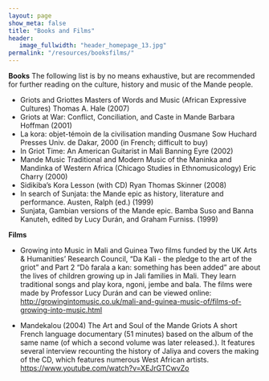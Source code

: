 ```yaml
---
layout: page
show_meta: false
title: "Books and Films"
header:
   image_fullwidth: "header_homepage_13.jpg"
permalink: "/resources/booksfilms/"
---
```


**Books**
The following list is by no means exhaustive, but are recommended for further reading on the culture, history and music of the Mande people.

- Griots and Griottes Masters of Words and Music (African Expressive Cultures) Thomas A. Hale (2007)
- Griots at War: Conflict, Conciliation, and Caste in Mande Barbara Hoffman (2001)
- La kora: objet-témoin de la civilisation manding Ousmane Sow Huchard Presses Univ. de Dakar, 2000 (in French; difficult to buy)
- In Griot Time:  An American Guitarist in Mali Banning Eyre (2002)
- Mande Music Traditional and Modern Music of the Maninka and Mandinka of Western Africa (Chicago Studies in Ethnomusicology) Eric Charry (2000)
- Sidikiba’s Kora Lesson (with CD) Ryan Thomas Skinner (2008)
- In search of Sunjata: the Mande epic as history, literature and performance. Austen, Ralph (ed.) (1999)  
- Sunjata, Gambian versions of the Mande epic. Bamba Suso and Banna Kanuteh, edited by Lucy Durán, and Graham Furniss. (1999)

**Films**
- Growing into Music in Mali and Guinea
Two films funded by the UK Arts & Humanities’ Research Council, “Da Kali - the pledge to the art of the griot” and Part 2 “Dò farala a kan: something has been added” are about the lives of children growing up in Jali families in Mali. They learn traditional songs and play kora, ngoni, jembe and bala. The films were made by Professor Lucy Durán and can be viewed online:
<http://growingintomusic.co.uk/mali-and-guinea-music-of/films-of-growing-into-music.html>

- Mandekalou (2004) The Art and Soul of the Mande Griots
A short French language documentary (51 minutes)  based on the album of the same name (of which a second volume was later released.). It features several interview recounting the history of Jaliya and covers the making of the CD, which features numerous West African artists.
<https://www.youtube.com/watch?v=XEJrGTCwvZo>
